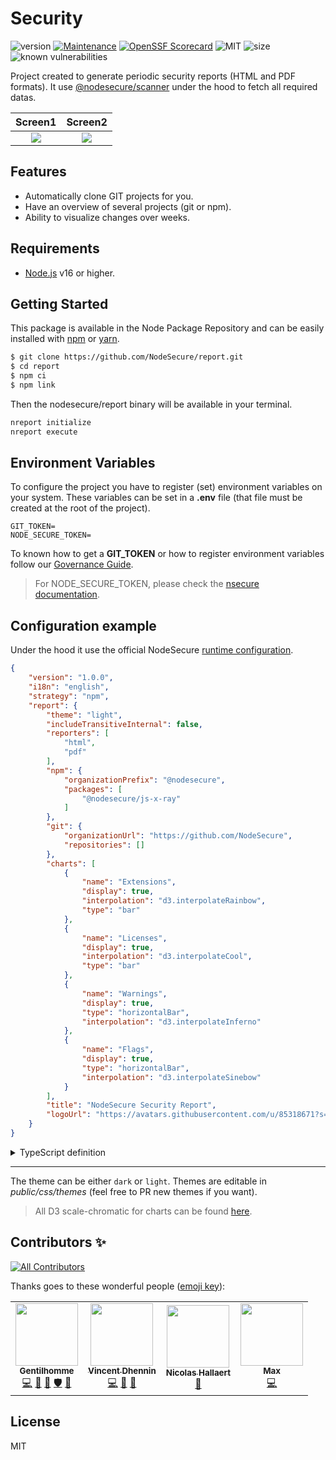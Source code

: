 # Security
![version](https://img.shields.io/badge/dynamic/json.svg?url=https://raw.githubusercontent.com/NodeSecure/report/master/package.json&query=$.version&label=Version)
[![Maintenance](https://img.shields.io/badge/Maintained%3F-yes-green.svg)](https://github.com/NodeSecure/report/commit-activity)
[![OpenSSF
Scorecard](https://api.securityscorecards.dev/projects/github.com/NodeSecure/report/badge)](https://api.securityscorecards.dev/projects/github.com/NodeSecure/report)
![MIT](https://img.shields.io/github/license/mashape/apistatus.svg)
![size](https://img.shields.io/github/languages/code-size/NodeSecure/report)
![known vulnerabilities](https://img.shields.io/snyk/vulnerabilities/github/NodeSecure/report)

Project created to generate periodic security reports (HTML and PDF formats). It use [@nodesecure/scanner](https://github.com/NodeSecure/scanner) under the hood to fetch all required datas.

Screen1             |  Screen2
:-------------------------:|:-------------------------:
![](https://i.imgur.com/Jhr76Ef.jpg)  |  ![](https://i.imgur.com/OmV7Al6.jpg)

## Features
- Automatically clone GIT projects for you.
- Have an overview of several projects (git or npm).
- Ability to visualize changes over weeks.

## Requirements
- [Node.js](https://nodejs.org/en/) v16 or higher.

## Getting Started

This package is available in the Node Package Repository and can be easily installed with [npm](https://docs.npmjs.com/getting-started/what-is-npm) or [yarn](https://yarnpkg.com).

```bash
$ git clone https://github.com/NodeSecure/report.git
$ cd report
$ npm ci
$ npm link
```

Then the nodesecure/report binary will be available in your terminal.

```bash
nreport initialize
nreport execute
```

## Environment Variables

To configure the project you have to register (set) environment variables on your system. These variables can be set in a **.env** file (that file must be created at the root of the project).
```
GIT_TOKEN=
NODE_SECURE_TOKEN=
```

To known how to get a **GIT_TOKEN** or how to register environment variables follow our [Governance Guide](https://github.com/SlimIO/Governance/blob/master/docs/tooling.md#environment-variables).

> For NODE_SECURE_TOKEN, please check the [nsecure documentation](https://github.com/ES-Community/nsecure#fetching-private-packages).

## Configuration example

Under the hood it use the official NodeSecure [runtime configuration](https://github.com/NodeSecure/rc).

```json
{
    "version": "1.0.0",
    "i18n": "english",
    "strategy": "npm",
    "report": {
        "theme": "light",
        "includeTransitiveInternal": false,
        "reporters": [
            "html",
            "pdf"
        ],
        "npm": {
            "organizationPrefix": "@nodesecure",
            "packages": [
                "@nodesecure/js-x-ray"
            ]
        },
        "git": {
            "organizationUrl": "https://github.com/NodeSecure",
            "repositories": []
        },
        "charts": [
            {
                "name": "Extensions",
                "display": true,
                "interpolation": "d3.interpolateRainbow",
                "type": "bar"
            },
            {
                "name": "Licenses",
                "display": true,
                "interpolation": "d3.interpolateCool",
                "type": "bar"
            },
            {
                "name": "Warnings",
                "display": true,
                "type": "horizontalBar",
                "interpolation": "d3.interpolateInferno"
            },
            {
                "name": "Flags",
                "display": true,
                "type": "horizontalBar",
                "interpolation": "d3.interpolateSinebow"
            }
        ],
        "title": "NodeSecure Security Report",
        "logoUrl": "https://avatars.githubusercontent.com/u/85318671?s=200&v=4"
    }
}
```

<details>
<summary>TypeScript definition</summary>

```ts
  /**
 * Configuration dedicated for NodeSecure Report
 * @see https://github.com/NodeSecure/report
 */
export interface ReportConfiguration {
  /**
   * @default `light`
   */
  theme?: "light" | "dark";
  title: string;
  /**
   * URL to a logo to show on the final HTML/PDF Report
   */
  logoUrl: string;
  /**
   * Show/categorize internal dependencies as transitive
   * @default false
   */
  includeTransitiveInternal?: boolean;
  npm?: {
    /**
     * NPM organization prefix starting with @
     * @example `@nodesecure`
     */
    organizationPrefix: string;
    packages: string[];
  },
  git?: {
    /**
     * GitHub organization URL
     * @example `https://github.com/NodeSecure`
     */
    organizationUrl: string;
    /**
     * List of repositories (name are enough, no need to provide .git url or any equivalent)
     */
    repositories: string[];
  },
  /**
   * @default html,pdf
   */
  reporters?: ("html" | "pdf")[];
  charts?: ReportChart[];
}

export interface ReportChart {
  /**
   * List of available charts.
   */
  name: "Extensions" | "Licenses" | "Warnings" | "Flags";
  /**
   * @default true
   */
  display?: boolean;
  /**
   * Chart.js chart type.
   *
   * @see https://www.chartjs.org/docs/latest/charts
   * @default `bar`
   */
  type?: "bar" | "horizontalBar" | "polarArea" | "doughnut";
  /**
   * D3 Interpolation color. Will be picked randomly by default if not provided.
   * @see https://github.com/d3/d3-scale-chromatic/blob/main/README.md
   */
  interpolation?: string;
}
```
</details>

---

The theme can be either `dark` or `light`. Themes are editable in *public/css/themes* (feel free to PR new themes if you want).

> All D3 scale-chromatic for charts can be found [here](https://github.com/d3/d3-scale-chromatic/blob/master/README.md).

## Contributors ✨

<!-- ALL-CONTRIBUTORS-BADGE:START - Do not remove or modify this section -->
[![All Contributors](https://img.shields.io/badge/all_contributors-4-orange.svg?style=flat-square)](#contributors-)
<!-- ALL-CONTRIBUTORS-BADGE:END -->

Thanks goes to these wonderful people ([emoji key](https://allcontributors.org/docs/en/emoji-key)):

<!-- ALL-CONTRIBUTORS-LIST:START - Do not remove or modify this section -->
<!-- prettier-ignore-start -->
<!-- markdownlint-disable -->
<table>
  <tr>
    <td align="center"><a href="https://www.linkedin.com/in/thomas-gentilhomme/"><img src="https://avatars.githubusercontent.com/u/4438263?v=4?s=100" width="100px;" alt=""/><br /><sub><b>Gentilhomme</b></sub></a><br /><a href="https://github.com/NodeSecure/report/commits?author=fraxken" title="Code">💻</a> <a href="https://github.com/NodeSecure/report/commits?author=fraxken" title="Documentation">📖</a> <a href="https://github.com/NodeSecure/report/pulls?q=is%3Apr+reviewed-by%3Afraxken" title="Reviewed Pull Requests">👀</a> <a href="#security-fraxken" title="Security">🛡️</a> <a href="https://github.com/NodeSecure/report/issues?q=author%3Afraxken" title="Bug reports">🐛</a></td>
    <td align="center"><a href="https://github.com/Kawacrepe"><img src="https://avatars.githubusercontent.com/u/40260517?v=4?s=100" width="100px;" alt=""/><br /><sub><b>Vincent Dhennin</b></sub></a><br /><a href="https://github.com/NodeSecure/report/commits?author=Kawacrepe" title="Code">💻</a> <a href="https://github.com/NodeSecure/report/commits?author=Kawacrepe" title="Documentation">📖</a> <a href="https://github.com/NodeSecure/report/pulls?q=is%3Apr+reviewed-by%3AKawacrepe" title="Reviewed Pull Requests">👀</a></td>
    <td align="center"><a href="https://github.com/Rossb0b"><img src="https://avatars.githubusercontent.com/u/39910164?v=4?s=100" width="100px;" alt=""/><br /><sub><b>Nicolas Hallaert</b></sub></a><br /><a href="https://github.com/NodeSecure/report/commits?author=Rossb0b" title="Documentation">📖</a></td>
    <td align="center"><a href="https://github.com/Max2810"><img src="https://avatars.githubusercontent.com/u/53535185?v=4?s=100" width="100px;" alt=""/><br /><sub><b>Max</b></sub></a><br /><a href="https://github.com/NodeSecure/report/commits?author=Max2810" title="Code">💻</a></td>
  </tr>
</table>

<!-- markdownlint-restore -->
<!-- prettier-ignore-end -->

<!-- ALL-CONTRIBUTORS-LIST:END -->

## License
MIT
